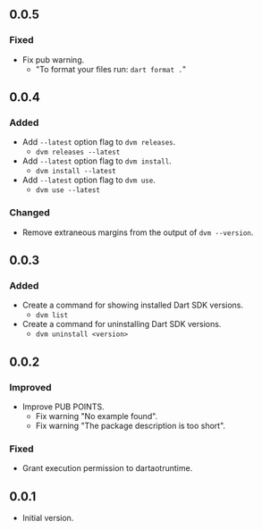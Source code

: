 ## 0.0.5

### Fixed

- Fix pub warning.
  - "To format your files run: `dart format .`"

## 0.0.4

### Added

- Add `--latest` option flag to `dvm releases`.
  - `dvm releases --latest`
- Add `--latest` option flag to `dvm install`.
  - `dvm install --latest`
- Add `--latest` option flag to `dvm use`.
  - `dvm use --latest`

### Changed

- Remove extraneous margins from the output of `dvm --version`.

## 0.0.3

### Added

- Create a command for showing installed Dart SDK versions.
  - `dvm list`
- Create a command for uninstalling Dart SDK versions.
  - `dvm uninstall <version>`

## 0.0.2

### Improved

- Improve PUB POINTS.
  - Fix warning "No example found".
  - Fix warning "The package description is too short".

### Fixed

- Grant execution permission to dartaotruntime.

## 0.0.1

- Initial version.
